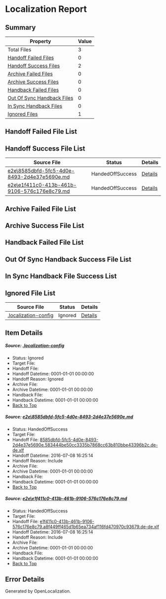# <a name='report-top'></a> Localization Report

## Summary
 Property | Value 
 -------- | ----- 
 Total Files | 3
[ Handoff Failed Files ](#handoff-failed-list)| 0
[ Handoff Success Files ](#handoff-success-list)| 2
[ Archive Failed Files ](#archive-failed-list)| 0
[ Archive Success Files ](#archive-success-list)| 0
[ Handback Failed Files ](#handback-failed-list)| 0
[ Out Of Sync Handback Files ](#outofsync-handback-success-list)| 0
[ In Sync Handback Files ](#insync-handback-success-list)| 0
[ Ignored Files ](#ignored-list)| 1

## <a name='handoff-failed-list'></a> Handoff Failed File List

## <a name='handoff-success-list'></a> Handoff Success File List
 Source File | Status | Details 
 ----------- | ------ | ------- 
 [e2e\8585dbfd-5fc5-4d0e-8493-2d4e37e5690e.md](https://github.com/OpenLocalizationTestOrg/oltest/blob/141edf7685cf443fb0f580f788c20851b11ca01a/e2e/8585dbfd-5fc5-4d0e-8493-2d4e37e5690e.md) | HandedOffSuccess | [Details](#83f7b4d48e8c9dfbf6b289cbf3860d8bab7cbb7c1)
 [e2e\e1f411c0-413b-461b-9106-576c176e8c79.md](https://github.com/OpenLocalizationTestOrg/oltest/blob/141edf7685cf443fb0f580f788c20851b11ca01a/e2e/e1f411c0-413b-461b-9106-576c176e8c79.md) | HandedOffSuccess | [Details](#9c1c95706e426dd5e77adedd84195b9a1f488cf92)

## <a name='archive-failed-list'></a> Archive Failed File List

## <a name='archive-success-list'></a> Archive Success File List

## <a name='handback-failed-list'></a> Handback Failed File List

## <a name='outofsync-handback-success-list'></a> Out Of Sync Handback Success File List

## <a name='insync-handback-success-list'></a> In Sync Handback File Success List

## <a name='ignored-list'></a> Ignored File List
 Source File | Status | Details 
 ----------- | ------ | ------- 
 [.localization-config](https://github.com/OpenLocalizationTestOrg/oltest/blob/141edf7685cf443fb0f580f788c20851b11ca01a/.localization-config) | Ignored | [Details](#3d4f252ac210baf56311d7e97dcc2db10974dbd20)

## Item Details
##### <a name='3d4f252ac210baf56311d7e97dcc2db10974dbd20'></a> Source: [.localization-config](https://github.com/OpenLocalizationTestOrg/oltest/blob/141edf7685cf443fb0f580f788c20851b11ca01a/.localization-config)
* Status: Ignored
* Target File: 
* Handoff File: 
* Handoff Datetime: 0001-01-01 00:00:00
* Handoff Reason: Ignored
* Archive File: 
* Archive Datetime: 0001-01-01 00:00:00
* Handback File: 
* Handback Datetime: 0001-01-01 00:00:00
* [Back to Top](#report-top)

##### <a name='83f7b4d48e8c9dfbf6b289cbf3860d8bab7cbb7c1'></a> Source: [e2e\8585dbfd-5fc5-4d0e-8493-2d4e37e5690e.md](https://github.com/OpenLocalizationTestOrg/oltest/blob/141edf7685cf443fb0f580f788c20851b11ca01a/e2e/8585dbfd-5fc5-4d0e-8493-2d4e37e5690e.md)
* Status: HandedOffSuccess
* Target File: 
* Handoff File: [8585dbfd-5fc5-4d0e-8493-2d4e37e5690e.583444be50cc3335b7868cc63b810bbe43396b2c.de-de.xlf](https://github.com/OpenLocalizationTestOrg/olhandoff-e2e/blob/80db02d3265e40950c7dc83865434086616ddab2/ol-handoff/OpenLocalizationTestOrg/oltest-dede-fly/ci/high/8585dbfd-5fc5-4d0e-8493-2d4e37e5690e.583444be50cc3335b7868cc63b810bbe43396b2c.de-de.xlf)
* Handoff Datetime: 2016-07-08 16:25:14
* Handoff Reason: Include
* Archive File: 
* Archive Datetime: 0001-01-01 00:00:00
* Handback File: 
* Handback Datetime: 0001-01-01 00:00:00
* [Back to Top](#report-top)

##### <a name='9c1c95706e426dd5e77adedd84195b9a1f488cf92'></a> Source: [e2e\e1f411c0-413b-461b-9106-576c176e8c79.md](https://github.com/OpenLocalizationTestOrg/oltest/blob/141edf7685cf443fb0f580f788c20851b11ca01a/e2e/e1f411c0-413b-461b-9106-576c176e8c79.md)
* Status: HandedOffSuccess
* Target File: 
* Handoff File: [e1f411c0-413b-461b-9106-576c176e8c79.a8f449ff465d1b65ea734af116fd470970c93679.de-de.xlf](https://github.com/OpenLocalizationTestOrg/olhandoff-e2e/blob/80db02d3265e40950c7dc83865434086616ddab2/ol-handoff/OpenLocalizationTestOrg/oltest-dede-fly/ci/high/e1f411c0-413b-461b-9106-576c176e8c79.a8f449ff465d1b65ea734af116fd470970c93679.de-de.xlf)
* Handoff Datetime: 2016-07-08 16:25:14
* Handoff Reason: Include
* Archive File: 
* Archive Datetime: 0001-01-01 00:00:00
* Handback File: 
* Handback Datetime: 0001-01-01 00:00:00
* [Back to Top](#report-top)


## Error Details

Generated by OpenLocalization.
